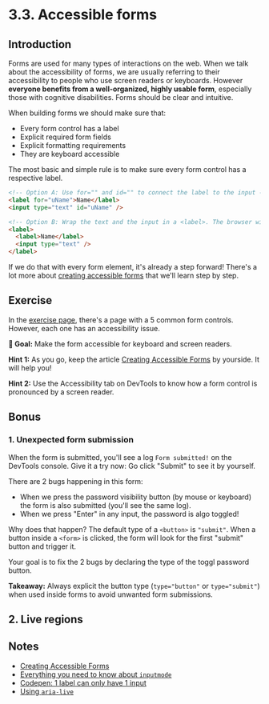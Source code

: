 # 3.3. Accessible forms

## Introduction

Forms are used for many types of interactions on the web. When we talk about the accessibility of forms, we are usually referring to their accessibility to people who use screen readers or keyboards. However **everyone benefits from a well-organized, highly usable form**, especially those with cognitive disabilities. Forms should be clear and intuitive.

When building forms we should make sure that:

- Every form control has a label
- Explicit required form fields
- Explicit formatting requirements
- They are keyboard accessible

The most basic and simple rule is to make sure every form control has a respective label.

```html
<!-- Option A: Use for="" and id="" to connect the label to the input -->
<label for="uName">Name</label>
<input type="text" id="uName" />

<!-- Option B: Wrap the text and the input in a <label>. The browser will link both. -->
<label>
  <label>Name</label>
  <input type="text" />
</label>
```

If we do that with every form element, it's already a step forward! There's a lot more about [creating accessible forms](https://webaim.org/techniques/forms/) that we'll learn step by step.

## Exercise

In the [exercise page](../exercises/3.1.html), there's a page with a 5 common form controls. However, each one has an accessibility issue.

**🎯 Goal:** Make the form accessible for keyboard and screen readers.

**Hint 1:** As you go, keep the article [Creating Accessible Forms](https://webaim.org/techniques/forms/) by yourside. It will help you!

**Hint 2:** Use the Accessibility tab on DevTools to know how a form control is pronounced by a screen reader.

## Bonus

### 1. Unexpected form submission

When the form is submitted, you'll see a log `Form submitted!` on the DevTools console.
Give it a try now: Go click "Submit" to see it by yourself.

There are 2 bugs happening in this form:

- When we press the password visibility button (by mouse or keyboard) the form is also submitted (you'll see the same log).
- When we press "Enter" in any input, the password is algo toggled!

Why does that happen? The default type of a `<button>` is `"submit"`. When a button inside
a `<form>` is clicked, the form will look for the first "submit" button and trigger it.

Your goal is to fix the 2 bugs by declaring the type of the toggl password button.

**Takeaway:** Always explicit the button type (`type="button"` or `type="submit"`) when used inside forms to avoid unwanted form submissions.

## 2. Live regions

## Notes

- [Creating Accessible Forms](https://webaim.org/techniques/forms/)
- [Everything you need to know about `inputmode`](https://css-tricks.com/everything-you-ever-wanted-to-know-about-inputmode/)
- [Codepen: 1 label can only have 1 input](https://codepen.io/sandrina-p/pen/oNXyGPE)
- [Using `aria-live`](https://bitsofco.de/using-aria-live/)
